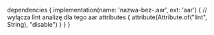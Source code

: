 dependencies {
    implementation(name: 'nazwa-bez-.aar', ext: 'aar') {
        // wyłącza lint analizę dla tego aar
        attributes {
            attribute(Attribute.of("lint", String), "disable")
        }
    }
}
